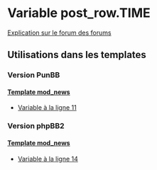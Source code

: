 # Variable post_row.TIME
[Explication sur le forum des forums](http://forum.forumactif.com/t294113-listing-des-variables#post_row.TIME)

## Utilisations dans les templates

### Version PunBB

#### [Template mod_news](punbb/mod_news.md)
* [Variable à la ligne 11](../punbb/mod_news.tpl#L11)

### Version phpBB2

#### [Template mod_news](subsilver/mod_news.md)
* [Variable à la ligne 14](../subsilver/mod_news.tpl#L14)
